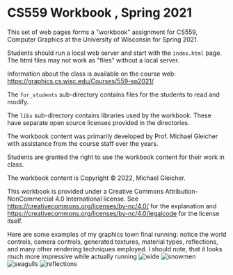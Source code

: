 # CS559 Workbook , Spring 2021

This set of web pages forms a "workbook" assignment for 
CS559, Computer Graphics at the University of Wisconsin for Spring 2021.

Students should run a local web server and start with the `index.html` page.
The html files may not work as "files" without a local server.

Information about the class is available on the course web:
https://graphics.cs.wisc.edu/Courses/559-sp2021/

The `for_students` sub-directory contains files for the students to read and
modify. 

The `libs` sub-directory contains libraries used by the workbook. These
have separate open source licenses provided in the directories. 

The workbook content was primarily developed by Prof. Michael Gleicher with
assistance from the course staff over the years.

Students are granted the right to use the workbook content for their work
in class.

The workbook content is Copyright &copy; 2022, Michael Gleicher.

This workbook is provided under a Creative Commons Attribution-NonCommercial 4.0 International license. See https://creativecommons.org/licenses/by-nc/4.0/ for the explanation and https://creativecommons.org/licenses/by-nc/4.0/legalcode for the license itself.

Here are some examples of my graphics town final running: notice the world controls, camera controls, generated textures, material types, reflections, and many other rendering techniques employed. I should note, that it looks much more impressive while actually running
![wide](https://github.com/hstrohbusch/UW-CS-Work/assets/71783165/c8474661-a0f9-42fd-b38e-d318e30bb38b)
![snowmen](https://github.com/hstrohbusch/UW-CS-Work/assets/71783165/af0f4aa7-05a9-480c-9cd5-0453647b4176)
![seagulls](https://github.com/hstrohbusch/UW-CS-Work/assets/71783165/e91132cd-a49f-4452-ab02-2d5b6aa1326a)
![reflections](https://github.com/hstrohbusch/UW-CS-Work/assets/71783165/aac80309-087c-4b9a-9053-282f1d8690c3)
